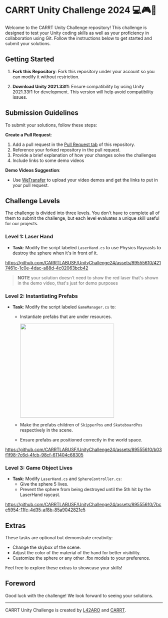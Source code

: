 # CARRT Unity Challenge 2024 💻🎮👾

Welcome to the CARRT Unity Challenge repository! This challenge is designed to test your Unity coding skills as well as your proficiency in collaboration using Git. Follow the instructions below to get started and submit your solutions.

## Getting Started

1. **Fork this Repository**: Fork this repository under your account so you can modify it without restriction.

2. **Download Unity 2021.33f1**: Ensure compatibility by using Unity 2021.33f1 for development. This version will help avoid compatibility issues.

## Submission Guidelines

To submit your solutions, follow these steps:

**Create a Pull Request**:
   1. Add a pull request in the [Pull Request tab](https://github.com/CARRTLABUSF/UnityChallenge24/pulls) of this repository.
   2. Reference your forked repository in the pull request.
   3. Provide a brief explanation of how your changes solve the challenges
   4. Include links to some demo videos

**Demo Videos Suggestion**:
   - Use [WeTransfer](https://wetransfer.com/) to upload your video demos and get the links to put in your pull request.

## Challenge Levels

The challenge is divided into three levels. You don't have to complete all of them to submit the challenge, but each level evaluates a unique skill useful for our projects.

### Level 1: Laser Hand

- **Task**: Modify the script labeled `LaserHand.cs` to use Physics Raycasts to destroy the sphere when it's in front of it.

https://github.com/CARRTLABUSF/UnityChallenge24/assets/89555610/4217461c-1c0e-4dac-a88d-4c02063bcb42

>**NOTE** your solution doesn't need to show the red laser that's shown in the demo video, that's just for demo purposes

### Level 2: Instantiating Prefabs

- **Task**: Modify the script labeled `GameManager.cs` to:
  - Instantiate prefabs that are under resources.
    
    <img src="https://github.com/CARRTLABUSF/UnityChallenge24/assets/89555610/d29b40a3-6395-47f2-821f-46d10e6a3db3" width=300>

  - Make the prefabs children of `SkipperPos` and `SkateboardPos` respectively in the scene.
  - Ensure prefabs are positioned correctly in the world space.

https://github.com/CARRTLABUSF/UnityChallenge24/assets/89555610/b03f1f98-7c6d-4fcb-98cf-611404c68305

### Level 3: Game Object Lives

- **Task**: Modify `LaserHand.cs` and `SphereController.cs`:
  - Give the sphere 5 lives.
  - Prevent the sphere from being destroyed until the 5th hit by the LaserHand raycast.

https://github.com/CARRTLABUSF/UnityChallenge24/assets/89555610/7bce5954-11fc-4d35-af8b-85a9042821e5

## Extras

These tasks are optional but demonstrate creativity:

- Change the skybox of the scene.
- Adjust the color of the material of the hand for better visibility.
- Customize the sphere or any other .fbx models to your preference.

Feel free to explore these extras to showcase your skills!

## Foreword

Good luck with the challenge! We look forward to seeing your solutions.

---

CARRT Unity Challenge is created by [L42ARO](https://github.com/L42ARO) and [CARRT](https://github.com/CARRTLABUSF).
